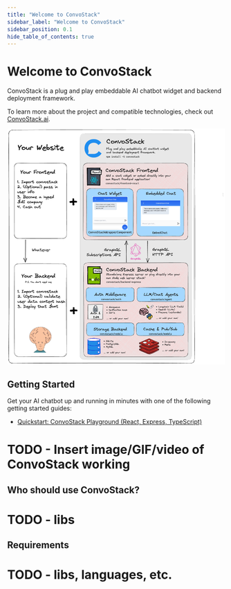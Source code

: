 ```yaml
---
title: "Welcome to ConvoStack"
sidebar_label: "Welcome to ConvoStack"
sidebar_position: 0.1
hide_table_of_contents: true
---
```


# Welcome to ConvoStack

ConvoStack is a plug and play embeddable AI chatbot widget and backend deployment framework.

To learn more about the project and compatible technologies, check out [ConvoStack.ai](https://convostack.ai/).

![](../static/img/convostack-explainer-v1.png)

## Getting Started

Get your AI chatbot up and running in minutes with one of the following getting started guides:

* [Quickstart: ConvoStack Playground (React, Express, TypeScript)](./getting-started/quickstart-react-express-playground)

# TODO - Insert image/GIF/video of ConvoStack working

## Who should use ConvoStack?

# TODO - libs

## Requirements

# TODO - libs, languages, etc.